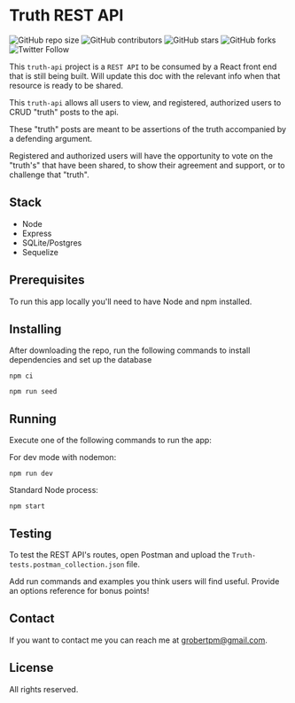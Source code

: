 # Truth REST API

<!--- These are examples. See https://shields.io for others or to customize this set of shields. You might want to include dependencies, project status and licence info here --->
![GitHub repo size](https://img.shields.io/github/repo-size/gitrobertpm/truth-api)
![GitHub contributors](https://img.shields.io/github/contributors/gitrobertpm/truth-api)
![GitHub stars](https://img.shields.io/github/stars/gitrobertpm/truth-api?style=social)
![GitHub forks](https://img.shields.io/github/forks/gitrobertpm/truth-api?style=social)
![Twitter Follow](https://img.shields.io/twitter/follow/robertpmtweets?style=social)


This `truth-api` project is a `REST API` to be consumed by a React front end that is still being built.  Will update this doc with the relevant info when that resource is ready to be shared.  

This `truth-api` allows all users to view, and registered, authorized users to CRUD "truth" posts to the api.

These "truth" posts are meant to be assertions of the truth accompanied by a defending argument.

Registered and authorized users will have the opportunity to vote on the "truth's" that have been shared, to show their agreement and support, or to challenge that "truth".

## Stack
* Node
* Express
* SQLite/Postgres
* Sequelize

## Prerequisites

To run this app locally you'll need to have Node and npm installed.

## Installing 

After downloading the repo, run the following commands to install dependencies and set up the database

```
npm ci
```

```
npm run seed
```

## Running

Execute one of the following commands to run the app:

For dev mode with nodemon:
```
npm run dev
```

Standard Node process:
```
npm start
```

## Testing

To test the REST API's routes, open Postman and upload the `Truth-tests.postman_collection.json` file.

Add run commands and examples you think users will find useful. Provide an options reference for bonus points!

## Contact

If you want to contact me you can reach me at <grobertpm@gmail.com>.

## License

All rights reserved.  
